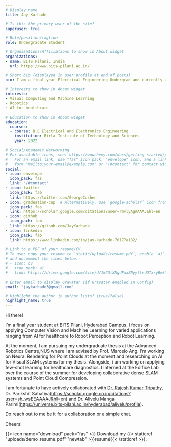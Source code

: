 ```yaml
---
# Display name
title: Jay Karhade

# Is this the primary user of the site?
superuser: true

# Role/position/tagline
role: Undergradate Student

# Organizations/Affiliations to show in About widget
organizations:
- name: BITS Pilani, India
  url: https://www.bits-pilani.ac.in/

# Short bio (displayed in user profile at end of posts)
bio: I am a final year Electrical Engineering Undergrad and currently a visiting research student at the [Advanced Robotics Centre,NUS](https://arc.nus.edu.sg/).

# Interests to show in About widget
interests:
- Visual Computing and Machine Learning
- Robotics
- AI for healthcare

# Education to show in About widget
education:
  courses:
  - course: B.E Electrical and Electronics Engineering
    institution: Birla Institute of Technology and Sciences
    year: 2022

# Social/Academic Networking
# For available icons, see: https://wowchemy.com/docs/getting-started/page-builder/#icons
#   For an email link, use "fas" icon pack, "envelope" icon, and a link in the
#   form "mailto:your-email@example.com" or "/#contact" for contact widget.
social:
- icon: envelope
  icon_pack: fas
  link: '/#contact'
- icon: twitter
  icon_pack: fab
  link: https://twitter.com/GeorgeCushen
- icon: graduation-cap  # Alternatively, use `google-scholar` icon from `ai` icon pack
  icon_pack: fas
  link: https://scholar.google.com/citations?user=rmvlyAgAAAAJ&hl=en
- icon: github
  icon_pack: fab
  link: https://github.com/JayKarhade
- icon: linkedin
  icon_pack: fab
  link: https://www.linkedin.com/in/jay-karhade-70177a182/

# Link to a PDF of your resume/CV.
# To use: copy your resume to `static/uploads/resume.pdf`, enable `ai` icons in `params.toml`, 
# and uncomment the lines below.
# - icon: cv
#   icon_pack: ai
#   link: https://drive.google.com/file/d/1kGUiXMgdFaxZNyyffrdQTxryBmkQCHTS/view?usp=sharing

# Enter email to display Gravatar (if Gravatar enabled in Config)
email: "jaykarhade3@gmail.com"

# Highlight the author in author lists? (true/false)
highlight_name: true
---
```

Hi there!

I’m a final year student at BITS Pilani, Hyderabad Campus. I focus on applying Computer Vision and Machine Learning for varied applications ranging from AI for healthcare to Robot Perception and Robot Learning.

At the moment, I am pursuing my undergraduate thesis at the Advanced Robotics Centre,NUS where I am advised by Prof. Marcelo Ang. I’m working on Neural Rendering for Point Clouds at the moment and researching on AI for Visual SLAM systems for my thesis. Alongside, i am working on applying few-shot learning for healthcare diagnostics. I interned at the Edifice Lab over the course of the summer for developing collaborative dense SLAM systems and Point Cloud Compression.

I am fortunate to have actively collaborated with [Dr. Rajesh Kumar Tripathy](https://scholar.google.com/citations?user=cvw_YK8AAAAJ&hl=en), Dr. Parikshit Sahatiya(https://scholar.google.co.in/citations?user=sh_wsEEAAAAJ&hl=en) and Dr. Alivelu Manga Parimi(https://universe.bits-pilani.ac.in/hyderabad/alivelu/profile).

Do reach out to me be it for a collaboration or a simple chat.

Cheers!

{{< icon name="download" pack="fas" >}} Download my {{< staticref "uploads/demo_resume.pdf" "newtab" >}}resumé{{< /staticref >}}.
